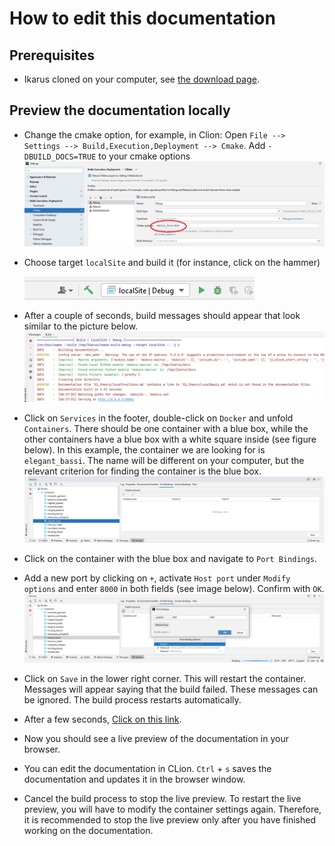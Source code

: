 <!--
SPDX-FileCopyrightText: 2022 The Ikarus Developers mueller@ibb.uni-stuttgart.de
SPDX-License-Identifier: CC-BY-SA-4.0
-->

# How to edit this documentation

## Prerequisites

- Ikarus cloned on your computer,
  see [the download page](../../download).

## Preview the documentation locally
- Change the cmake option, for example, in Clion: Open `File --> Settings --> Build,Execution,Deployment --> Cmake`. 
  Add `-DBUILD_DOCS=TRUE` to your cmake options 
  ![CmakeOptions.png](../auxiliaryImages/builddocumentationlocally/CmakeOptions.png)
- Choose target `localSite` and build it (for instance, click on the hammer)
  
  ![localSite.png](../auxiliaryImages/builddocumentationlocally/localSite.png)
  
- After a couple of seconds, build messages should appear that look similar to the picture below.
  ![buildMessages.png](../auxiliaryImages/builddocumentationlocally/buildMessages.png)
- Click on `Services` in the footer, double-click on `Docker` and unfold `Containers`. There should be 
  one container with a blue box, while the other containers have a blue box with a white square inside
  (see figure below). In this example, the container we are looking for is `elegant_bassi`.
  The name will be different on your computer, but the relevant criterion for finding the container
  is the blue box.
  ![servicesDocker.png](../auxiliaryImages/builddocumentationlocally/servicesDocker.png)
- Click on the container with the blue box and navigate to `Port Bindings`.
- Add a new port by clicking on `+`, activate `Host port` under `Modify options` and enter 
  `8000` in both fields (see image below). Confirm with `OK`.
  ![portBindings.png](../auxiliaryImages/builddocumentationlocally/portBindings.png)
- Click on `Save` in the lower right corner. This will restart the container. Messages will appear 
  saying that the build failed. These messages can be ignored. The build process restarts automatically.
- After a few seconds, [Click on this link](http://127.0.0.1:8000/).
- Now you should see a live preview of the documentation in your browser.
- You can edit the documentation in CLion. `Ctrl` + `s` saves the documentation and updates it in
  the browser window.
- Cancel the build process to stop the live preview. To restart the live preview, you will have to
  modify the container settings again. Therefore, it is recommended to stop the live preview
  only after you have finished working on the documentation. 
